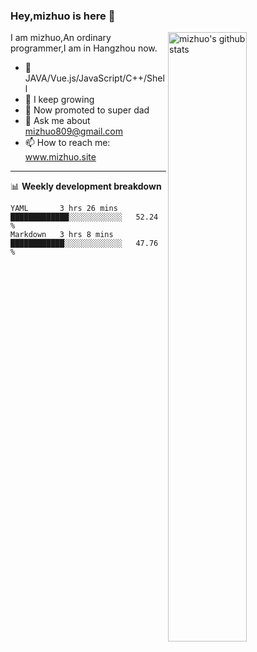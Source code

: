 ### Hey,mizhuo is here 👋

<img align="right" alt="mizhuo's github stats" width="50%" src="https://github-readme-stats.vercel.app/api?username=mizhuo&theme=tokyonight&show_icons=true">

I am mizhuo,An ordinary programmer,I am in Hangzhou now.

- 🔭 JAVA/Vue.js/JavaScript/C++/Shell
- 🌱 I keep growing
- 🤔 Now promoted to super dad
- 💬 Ask me about mizhuo809@gmail.com
- 📫 How to reach me: www.mizhuo.site

---
📊 **Weekly development breakdown**

<!--START_SECTION:waka-->

```text
YAML       3 hrs 26 mins   █████████████░░░░░░░░░░░░   52.24 %
Markdown   3 hrs 8 mins    ████████████░░░░░░░░░░░░░   47.76 %
```

<!--END_SECTION:waka-->
